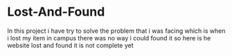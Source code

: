 # Lost-And-Found
In this project i have try to solve the problem that i was facing which is when i lost my item in campus there was no way i could found it so here is he website lost and found it is not complete yet
